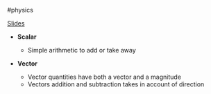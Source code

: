 #physics

[Slides](https://classroom.google.com/c/NjEwODY0Mjc2Mjkx/m/NjE4NzcxMDM4NDAz/details)

- **Scalar**
	- Simple arithmetic to add or take away

- **Vector**
	- Vector quantities have both a vector and a magnitude
	- Vectors addition and subtraction takes in account of direction


